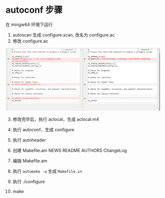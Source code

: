 # autoconf 步骤

在 mingw64 环境下运行

1. autoscan 生成 configure.scan, 改名为 configure.ac
2. 修改 configure.ac

![](https://github.com/wyrover/autoconf-automake-examples/blob/master/src/example-1/1.png?raw=true)

3. 修改完毕后，执行 aclocal，生成 aclocal.m4
4. 执行 autoconf，生成 configure
5. 执行 autoheader
6. 创建 Makefile.am  NEWS README AUTHORS ChangeLog
7. 编辑 Makefile.am
8. 执行 `automake -a` 生成 `Makefile.in`

9. 执行 ./configure
10. make